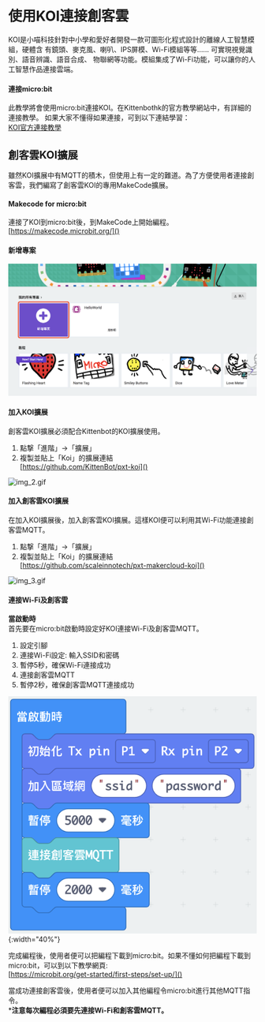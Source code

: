 # 使用KOI連接創客雲
KOI是小喵科技針對中小學和愛好者開發一款可圖形化程式設計的離線人工智慧模組，硬體含
有鏡頭、麥克風、喇叭、IPS屏模、Wi-Fi模組等等…… 可實現視覺識別、語音辨識、語音合成、
物聯網等功能。模組集成了Wi-Fi功能，可以讓你的人工智慧作品連接雲端。

#### 連接micro:bit
此教學將會使用micro:bit連接KOI。在Kittenbothk的官方教學網站中，有詳細的連接教學。
如果大家不懂得如果連接，可到以下連結學習：  
[KOI官方連接教學](https://kittenbothk.readthedocs.io/en/latest/functional_module/AI%20Cam/makecodeQs.html)

## 創客雲KOI擴展
雖然KOI擴展中有MQTT的積木，但使用上有一定的難道。為了方便使用者連接創客雲，我們編寫了創客雲KOI的專用MakeCode擴展。

#### Makecode for micro:bit
連接了KOI到micro:bit後，到MakeCode上開始編程。  
[https://makecode.microbit.org/]()

#### 新增專案
![img_1.png](img/img_1.png)

#### 加入KOI擴展
創客雲KOI擴展必須配合Kittenbot的KOI擴展使用。

1. 點撃「進階」->「擴展」
2. 複製並貼上「Koi」的擴展連結  
   [https://github.com/KittenBot/pxt-koi]()

![img_2.gif](img/img_2.gif)

#### 加入創客雲KOI擴展
在加入KOI擴展後，加入創客雲KOI擴展。這樣KOI便可以利用其Wi-Fi功能連接創客雲MQTT。

1. 點撃「進階」->「擴展」
2. 複製並貼上「Koi」的擴展連結  
   [https://github.com/scaleinnotech/pxt-makercloud-koi]()

![img_3.gif](img/img_3.gif)

#### 連接Wi-Fi及創客雲
**當啟動時**  
首先要在micro:bit啟動時設定好KOI連接Wi-Fi及創客雲MQTT。

1. 設定引腳
2. 連接Wi-Fi設定: 輸入SSID和密碼
3. 暫停5秒，確保Wi-Fi連接成功
4. 連接創客雲MQTT
5. 暫停2秒，確保創客雲MQTT連接成功

![img_4.png](img/img_4.png){:width="40%"}

完成編程後，使用者便可以把編程下載到micro:bit。如果不懂如何把編程下載到micro:bit，可以到以下教學網頁:  
[https://microbit.org/get-started/first-steps/set-up/]()

當成功連接創客雲後，使用者便可以加入其他編程令micro:bit進行其他MQTT指令。  
***注意每次編程必須要先連接Wi-Fi和創客雲MQTT。**
